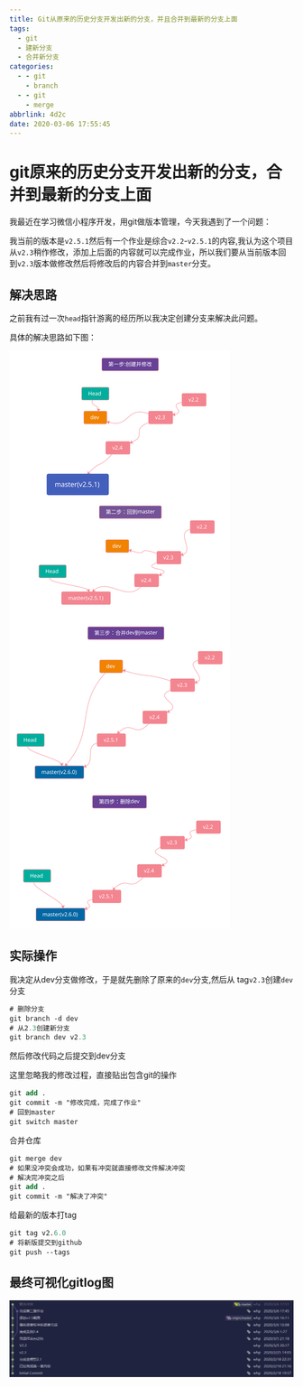 ```yaml
---
title: Git从原来的历史分支开发出新的分支，并且合并到最新的分支上面
tags:
  - git
  - 建新分支
  - 合并新分支
categories:
  - - git
    - branch
  - - git
    - merge
abbrlink: 4d2c
date: 2020-03-06 17:55:45
---
```


# git原来的历史分支开发出新的分支，合并到最新的分支上面

我最近在学习微信小程序开发，用git做版本管理，今天我遇到了一个问题：

我当前的版本是`v2.5.1`然后有一个作业是综合`v2.2`-`v2.5.1`的内容,我认为这个项目从`v2.3`稍作修改，添加上后面的内容就可以完成作业，所以我们要从当前版本回到`v2.3`版本做修改然后将修改后的内容合并到`master`分支。

## 解决思路

之前我有过一次`head`指针游离的经历所以我决定创建分支来解决此问题。


具体的解决思路如下图：

![](./git_new_version_from_old_version.svg)



## 实际操作

我决定从dev分支做修改，于是就先删除了原来的`dev`分支,然后从 tag`v2.3`创建`dev`分支

```ps
# 删除分支
git branch -d dev
# 从2.3创建新分支
git branch dev v2.3
```
然后修改代码之后提交到dev分支

这里忽略我的修改过程，直接贴出包含git的操作

```ps
git add .
git commit -m "修改完成，完成了作业"
# 回到master
git switch master
```

合并仓库
```ps
git merge dev
# 如果没冲突会成功，如果有冲突就直接修改文件解决冲突
# 解决完冲突之后
git add .
git commit -m "解决了冲突"
```

给最新的版本打tag

```ps
git tag v2.6.0
# 将新版提交到github
git push --tags
```


## 最终可视化gitlog图

![](./2020-03-06-18-30-38.png)